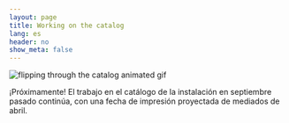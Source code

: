 ```yaml
---
layout: page
title: Working on the catalog
lang: es
header: no
show_meta: false
---
```


![flipping through the catalog animated gif]({{site_url}}/images/20170310catalog.gif)

¡Próximamente! El trabajo en el catálogo de la instalación en septiembre pasado continúa, con una fecha de impresión proyectada de mediados de abril.